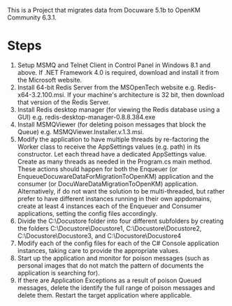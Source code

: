 This is a Project that migrates data from Docuware 5.1b to OpenKM Community 6.3.1.

Steps
=====
1) Setup MSMQ and Telnet Client in Control Panel in Windows 8.1 and above. If .NET Framework 4.0 is required, download and install it from the Microsoft website.
2) Install 64-bit Redis Server from the MSOpenTech website e.g. Redis-x64-3.2.100.msi. If your machine's architecture is 32 bit, then download that version of the Redis Server.
3) Install Redis desktop manager (for viewing the Redis database using a GUI) e.g. redis-desktop-manager-0.8.8.384.exe
4) Install MSMQViewer (for deleting poison messages that block the Queue) e.g. MSMQViewer.Installer.v.1.3.msi.
5) Modify the application to have multiple threads by re-factoring the Worker class to receive the AppSettings values (e.g. path) in its constructor. Let each thread have a dedicated AppSettings value.
   Create as many threads as needed in the Program.cs main method. These actions should happen for both the Enqueuer (or EnqueueDocuwareDataForMigrationToOpenKM) application and the consumer (or DocuWareDataMigrationToOpenKM) application.
   Alternatively, if do not want the solution to be multi-threaded, but rather prefer to have different instances running in their own appdomains, create at least 4 instances each of the Enqueuer and Consumer applications, setting the config files accordingly.
6) Divide the C:\Docustore folder into four different subfolders by creating the folders C:\Docustore\Docustore1, C:\Docustore\Docustore2, C:\Docustore\Docustore3, and C:\Docustore\Docustore4
7) Modify each of the config files for each of the C# Console application instances, taking care to provide the appropriate values.
8) Start up the application and monitor for poison messages (such as personal images that do not match the pattern of documents the application is searching for).
9) If there are Application Exceptions as a result of poison Queued messages, delete the identify the full range of poison messages and delete them. Restart the target application where applicable.